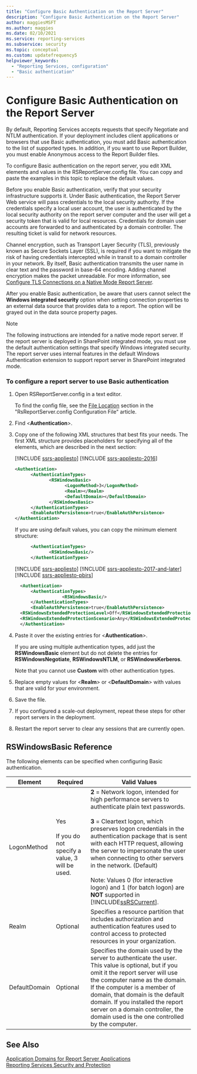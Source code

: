 ```yaml
---
title: "Configure Basic Authentication on the Report Server"
description: "Configure Basic Authentication on the Report Server"
author: maggiesMSFT
ms.author: maggies
ms.date: 02/10/2021
ms.service: reporting-services
ms.subservice: security
ms.topic: conceptual
ms.custom: updatefrequency5
helpviewer_keywords:
  - "Reporting Services, configuration"
  - "Basic authentication"
---
```

# Configure Basic Authentication on the Report Server
  By default, Reporting Services accepts requests that specify Negotiate and NTLM authentication. If your deployment includes client applications or browsers that use Basic authentication, you must add Basic authentication to the list of supported types. In addition, if you want to use Report Builder, you must enable Anonymous access to the Report Builder files.  
  
 To configure Basic authentication on the report server, you edit XML elements and values in the RSReportServer.config file. You can copy and paste the examples in this topic to replace the default values.  
  
 Before you enable Basic authentication, verify that your security infrastructure supports it. Under Basic authentication, the Report Server Web service will pass credentials to the local security authority. If the credentials specify a local user account, the user is authenticated by the local security authority on the report server computer and the user will get a security token that is valid for local resources. Credentials for domain user accounts are forwarded to and authenticated by a domain controller. The resulting ticket is valid for network resources.  
  
 Channel encryption, such as Transport Layer Security (TLS), previously known as Secure Sockets Layer (SSL), is required if you want to mitigate the risk of having credentials intercepted while in transit to a domain controller in your network. By itself, Basic authentication transmits the user name in clear text and the password in base-64 encoding. Adding channel encryption makes the packet unreadable. For more information, see [Configure TLS Connections on a Native Mode Report Server](../../reporting-services/security/configure-ssl-connections-on-a-native-mode-report-server.md).  
  
 After you enable Basic authentication, be aware that users cannot select the **Windows integrated security** option when setting connection properties to an external data source that provides data to a report. The option will be grayed out in the data source property pages.  
  
> [!NOTE]  
>  The following instructions are intended for a native mode report server. If the report server is deployed in SharePoint integrated mode, you must use the default authentication settings that specify Windows integrated security. The report server uses internal features in the default Windows Authentication extension to support report server in SharePoint integrated mode.  
  
### To configure a report server to use Basic authentication  
  
1. Open RSReportServer.config in a text editor.  
  
     To find the config file, see the [File Location](../report-server/rsreportserver-config-configuration-file.md#bkmk_file_location) section in the "RsReportServer.config Configuration File" article.
  
2. Find \<**Authentication**>.  
  
3. Copy one of the following XML structures that best fits your needs. The first XML structure provides placeholders for specifying all of the elements, which are described in the next section:  

    [!INCLUDE [ssrs-appliesto](../../includes/ssrs-appliesto.md)] [!INCLUDE [ssrs-appliesto-2016](../../includes/ssrs-appliesto-2016.md)]

    ```xml
    <Authentication>  
          <AuthenticationTypes>  
                 <RSWindowsBasic>  
                       <LogonMethod>3</LogonMethod>  
                       <Realm></Realm>  
                       <DefaultDomain></DefaultDomain>  
                 </RSWindowsBasic>  
          </AuthenticationTypes>  
          <EnableAuthPersistence>true</EnableAuthPersistence>  
    </Authentication>  
    ```  
  
    If you are using default values, you can copy the minimum element structure:  
  
    ```xml
          <AuthenticationTypes>  
                 <RSWindowsBasic/>  
          </AuthenticationTypes>  
    ```  

    [!INCLUDE [ssrs-appliesto](../../includes/ssrs-appliesto.md)] [!INCLUDE [ssrs-appliesto-2017-and-later](../../includes/ssrs-appliesto-2017-and-later.md)] [!INCLUDE [ssrs-appliesto-pbirs](../../includes/ssrs-appliesto-pbirs.md)]

    ```xml
      <Authentication>
          <AuthenticationTypes>
                      <RSWindowsBasic/>
          </AuthenticationTypes>
          <EnableAuthPersistence>true</EnableAuthPersistence>
      <RSWindowsExtendedProtectionLevel>Off</RSWindowsExtendedProtectionLevel>
      <RSWindowsExtendedProtectionScenario>Any</RSWindowsExtendedProtectionScenario>
      </Authentication>
    ```

4. Paste it over the existing entries for \<**Authentication**>.  
  
     If you are using multiple authentication types, add just the **RSWindowsBasic** element but do not delete the entries for **RSWindowsNegotiate**, **RSWindowsNTLM**, or **RSWindowsKerberos**.  
  
     Note that you cannot use **Custom** with other authentication types.  
  
5. Replace empty values for \<**Realm**> or \<**DefaultDomain**> with values that are valid for your environment.  
  
6. Save the file.  
  
7. If you configured a scale-out deployment, repeat these steps for other report servers in the deployment.  
  
8. Restart the report server to clear any sessions that are currently open.  
  
## RSWindowsBasic Reference  
 The following elements can be specified when configuring Basic authentication.  
  
|Element|Required|Valid Values|  
|-------------|--------------|------------------|  
|LogonMethod|Yes<br /><br /> If you do not specify a value, 3 will be used.|**2** = Network logon, intended for high performance servers to authenticate plain text passwords.<br /><br /> **3** = Cleartext logon, which preserves logon credentials in the authentication package that is sent with each HTTP request, allowing the server to impersonate the user when connecting to other servers in the network. (Default)<br /><br /> Note: Values 0 (for interactive logon) and 1 (for batch logon) are **NOT** supported in [!INCLUDE[ssRSCurrent](../../includes/ssrscurrent-md.md)].|  
|Realm|Optional|Specifies a resource partition that includes authorization and authentication features used to control access to protected resources in your organization.|  
|DefaultDomain|Optional|Specifies the domain used by the server to authenticate the user. This value is optional, but if you omit it the report server will use the computer name as the domain. If the computer is a member of domain, that domain is the default domain. If you installed the report server on a domain controller, the domain used is the one controlled by the computer.|  
  
## See Also  
 [Application Domains for Report Server Applications](../../reporting-services/report-server/application-domains-for-report-server-applications.md)   
 [Reporting Services Security and Protection](../../reporting-services/security/reporting-services-security-and-protection.md)  
  
  
